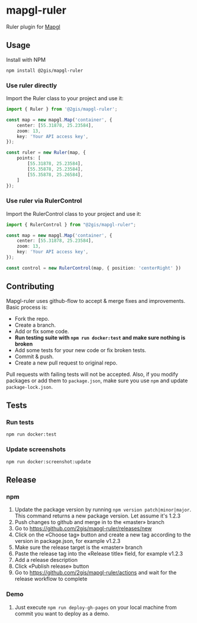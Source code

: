 # mapgl-ruler

Ruler plugin for [Mapgl](https://docs.2gis.com/en/mapgl/overview)

## Usage

Install with NPM

```shell
npm install @2gis/mapgl-ruler
```

### Use ruler directly

Import the Ruler class to your project and use it:

```typescript
import { Ruler } from '@2gis/mapgl-ruler';

const map = new mapgl.Map('container', {
    center: [55.31878, 25.23584],
    zoom: 13,
    key: 'Your API access key',
});

const ruler = new Ruler(map, { 
    points: [
        [55.31878, 25.23584],
        [55.35878, 25.23584],
        [55.35878, 25.26584],
    ]
});
```

### Use ruler via RulerControl

Import the RulerControl class to your project and use it:

```typescript
import { RulerControl } from "@2gis/mapgl-ruler";

const map = new mapgl.Map('container', {
    center: [55.31878, 25.23584],
    zoom: 13,
    key: 'Your API access key',
});

const control = new RulerControl(map, { position: 'centerRight' })
```

## Contributing

Mapgl-ruler uses github-flow to accept & merge fixes and improvements. Basic process is:
- Fork the repo.
- Create a branch.
- Add or fix some code.
- **Run testing suite with `npm run docker:test` and make sure nothing is broken**
- Add some tests for your new code or fix broken tests.
- Commit & push.
- Create a new pull request to original repo.

Pull requests with failing tests will not be accepted.
Also, if you modify packages or add them to `package.json`, make sure you use `npm` and update `package-lock.json`.

## Tests

### Run tests
```shell
npm run docker:test
```

### Update screenshots
```shell
npm run docker:screenshot:update
```

## Release

### npm 

1. Update the package version by running `npm version patch|minor|major`. This command returns a new package version. Let assume it's 1.2.3
1. Push changes to github and merge in to the «master» branch
1. Go to https://github.com/2gis/mapgl-ruler/releases/new
1. Click on the «Choose tag» button and create a new tag according to the version in package.json, for example v1.2.3
1. Make sure the release target is the «master» branch
1. Paste the release tag into the «Release title» field, for example v1.2.3
1. Add a release description
1. Click «Publish release» button 
1. Go to https://github.com/2gis/mapgl-ruler/actions and wait for the release workflow to complete

### Demo

1. Just execute `npm run deploy-gh-pages` on your local machine from commit you want to deploy as a demo.